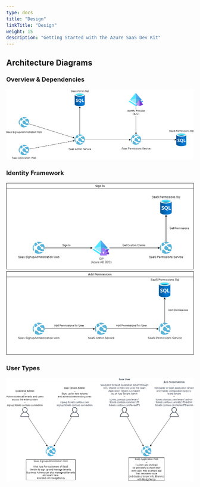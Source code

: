 ```yaml
---
type: docs
title: "Design"
linkTitle: "Design"
weight: 15
description: "Getting Started with the Azure SaaS Dev Kit"
---
```



## Architecture Diagrams

### Overview & Dependencies

![](../../../assets/diagrams/overview.drawio.png)


### Identity Framework
![](../../../assets/diagrams/identity-diagram.drawio.png)

### User Types
![](../../../assets/diagrams/user-types.drawio.png)